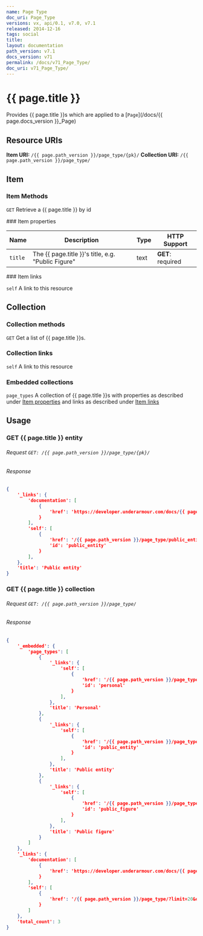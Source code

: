 ```yaml
---
name: Page Type
doc_uri: Page_Type
versions: vx, api/0.1, v7.0, v7.1
released: 2014-12-16
tags: social
title:
layout: documentation
path_version: v7.1
docs_version: v71
permalink: /docs/v71_Page_Type/
doc_uri: v71_Page_Type/
---
```


# {{ page.title }}

Provides {{ page.title }}s which are applied to a [`Page`](/docs/{{ page.docs_version }}_Page)

## Resource URIs

**Item URI:** `/{{ page.path_version }}/page_type/{pk}/`
**Collection URI:** `/{{ page.path_version }}/page_type/`

## Item

### Item Methods

`GET` Retrieve a {{ page.title }} by id

<a name="item-links" />
### Item properties

| Name         | Description          | Type      | HTTP Support                                                                        |
|--------------|----------------------|-----------|-------------------------------------------------------------------------------------|
| `title` | The {{ page.title }}'s title, e.g. "Public Figure" | text | **GET**: required |


<a name="item-links" />
### Item links

`self` A link to this resource

## Collection

### Collection methods

`GET` Get a list of {{ page.title }}s.

### Collection links

`self` A link to this resource

### Embedded collections

`page_types` A collection of {{ page.title }}s with properties as described under [Item properties](#item-properties) and links as described under [Item links](#item-links)

## Usage

### GET {{ page.title }} entity

###### Request `GET: /{{ page.path_version }}/page_type/{pk}/`

###### Response

```json
{
    '_links': {
        'documentation': [
            {
                'href': 'https://developer.underarmour.com/docs/{{ page.doc_uri }}'
            }
        ],
        'self': [
            {
                'href': '/{{ page.path_version }}/page_type/public_entity/',
                'id': 'public_entity'
            }
        ],
    },
    'title': 'Public entity'
}
```

### GET {{ page.title }} collection

###### Request `GET: /{{ page.path_version }}/page_type/`

###### Response

```json
{
    '_embedded': {
        'page_types': [
            {
                '_links': {
                    'self': [
                        {
                            'href': '/{{ page.path_version }}/page_type/personal/',
                            'id': 'personal'
                        }
                    ],
                },
                'title': 'Personal'
            },
            {
                '_links': {
                    'self': [
                        {
                            'href': '/{{ page.path_version }}/page_type/public_entity/',
                            'id': 'public_entity'
                        }
                    ],
                },
                'title': 'Public entity'
            },
            {
                '_links': {
                    'self': [
                        {
                            'href': '/{{ page.path_version }}/page_type/public_figure/',
                            'id': 'public_figure'
                        }
                    ],
                },
                'title': 'Public figure'
            }
        ]
    },
    '_links': {
        'documentation': [
            {
                'href': 'https://developer.underarmour.com/docs/{{ page.doc_uri }}'
            }
        ],
        'self': [
            {
                'href': '/{{ page.path_version }}/page_type/?limit=20&offset=0'
            }
        ]
    },
    'total_count': 3
}
```

